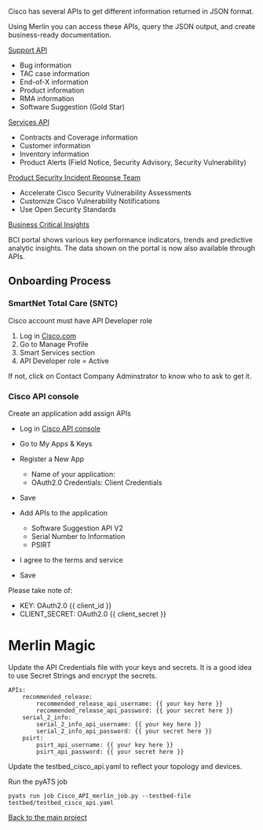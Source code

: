 Cisco has several APIs to get different information returned in JSON format. 

Using Merlin you can access these APIs, query the JSON output, and create business-ready documentation. 

[Support API](https://developer.cisco.com/site/support-apis/)

* Bug information
* TAC case information
* End-of-X information
* Product information
* RMA information
* Software Suggestion (Gold Star)

[Services API](https://developer.cisco.com/docs/service-apis/)

* Contracts and Coverage information
* Customer information
* Inventory information
* Product Alerts (Field Notice, Security Advisory, Security Vulnerability)

[Product Security Incident Reponse Team](https://developer.cisco.com/psirt/)

* Accelerate Cisco Security Vulnerability Assessments
* Customize Cisco Vulnerability Notifications
* Use Open Security Standards

[Business Critical Insights](https://developer.cisco.com/docs/business-critical-service-apis/)

BCI portal shows various key performance indicators, trends and predictive analytic insights. The data shown on the portal is now also available through APIs.

## Onboarding Process

### SmartNet Total Care (SNTC)

Cisco account must have API Developer role

1. Log in [Cisco.com](https://cisco.com)
2. Go to Manage Profile
3. Smart Services section
4. API Developer role = Active

If not, click on Contact Company Adminstrator to know who to ask to get it.

### Cisco API console

Create an application add assign APIs

* Log in [Cisco API console](https://apiconsole.cisco.com)
* Go to My Apps & Keys
* Register a New App

  * Name of your application: <Name Your Application>
  * OAuth2.0 Credentials: Client Credentials

* Save
* Add APIs to the application

  * Software Suggestion API V2
  * Serial Number to Information
  * PSIRT 

* I agree to the terms and service
* Save

Please take note of:

* KEY: OAuth2.0 {{ client_id }}
* CLIENT_SECRET: OAuth2.0 {{ client_secret }}

# Merlin Magic

Update the API Credentials file with your keys and secrets. It is a good idea to use Secret Strings and encrypt the secrets. 

    APIs:
        recommended_release:
            recommended_release_api_username: {{ your key here }}
            recommended_release_api_password: {{ your secret here }}
        serial_2_info:
            serial_2_info_api_username: {{ your key here }}
            serial_2_info_api_password: {{ your secret here }}
        psirt:
            psirt_api_username: {{ your key here }}
            psirt_api_password: {{ your secret here }}

Update the testbed_cisco_api.yaml to reflect your topology and devices. 

Run the pyATS job

```console
pyats run job Cisco_API_merlin_job.py --testbed-file testbed/testbed_cisco_api.yaml
```

[Back to the main project](https://github.com/automateyournetwork/merlin)